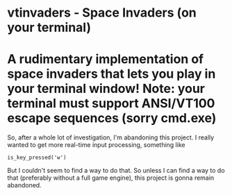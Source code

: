 # vtinvaders - Space Invaders (on your terminal)

A rudimentary implementation of space invaders that lets you play in your terminal window!
Note: your terminal must support ANSI/VT100 escape sequences (sorry cmd.exe)
=========================

So, after a whole lot of investigation, I'm abandoning this project. I really
wanted to get more real-time input processing, something like
```
is_key_pressed('w')
```
But I couldn't seem to find a way to do that. So unless I can find a way to
do that (preferably without a full game engine), this project is gonna remain
abandoned.